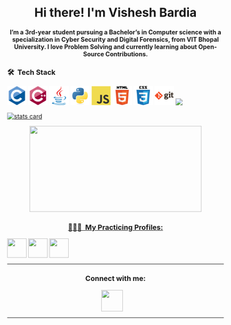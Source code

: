 <h1 align="center">Hi there! I'm Vishesh Bardia</h1>
<h4 align="center">
I’m a 3rd-year student pursuing a Bachelor’s in Computer science with a specialization in Cyber Security and Digital Forensics, from VIT Bhopal University. I love Problem Solving and currently learning about Open-Source Contributions. 
</h4>

<h3> 🛠 &nbsp;Tech Stack</h3>
<p align= "left">

<!-- C -->
<img width="45" src="https://raw.githubusercontent.com/devicons/devicon/master/icons/c/c-original.svg">
<!-- C++ -->
<img width="45" src="https://raw.githubusercontent.com/devicons/devicon/master/icons/cplusplus/cplusplus-original.svg">
<!-- Java -->
<img width="45" src="https://raw.githubusercontent.com/devicons/devicon/master/icons/java/java-original.svg">
<!-- Python -->
<img width="45" src="https://raw.githubusercontent.com/devicons/devicon/master/icons/python/python-original.svg">
<!-- Javascript -->
<img width="45" src="https://raw.githubusercontent.com/devicons/devicon/master/icons/javascript/javascript-original.svg">
<!-- HTML5 -->
<img width="45" src="https://raw.githubusercontent.com/devicons/devicon/master/icons/html5/html5-original-wordmark.svg">
<!-- CSS3 -->
<img width="45" src="https://raw.githubusercontent.com/devicons/devicon/master/icons/css3/css3-original-wordmark.svg">
<!-- Git -->
<img width="45" src="https://raw.githubusercontent.com/devicons/devicon/master/icons/git/git-original-wordmark.svg">
<!-- VSCode -->
<img width="45" src="https://www.vectorlogo.zone/logos/visualstudio_code/visualstudio_code-icon.svg">

<p>
<a align= "center" href="https://github.com/legion20">
<img alt= "stats card" height="200px" width="400" src="https://github-readme-streak-stats.herokuapp.com/?user=legion20&theme=radical">
</p>
<p>
<img height="200px" width="400" src="https://github-readme-stats.vercel.app/api?username=legion20&count_private=true&theme=radical&show_icons=true" />
</p>

<h3>👨🏻‍💻 &nbsp;My Practicing Profiles:</h3>
<p>
<a href="https://leetcode.com/legion20/" target="blank"><img align="center" src="https://media-exp1.licdn.com/dms/image/C4E0BAQFvx45x7j4Zhg/company-logo_200_200/0/1519864832328?e=2159024400&v=beta&t=bn7GubuOuUXMKQ6YZxs23WZMabMviFMT7grLqM6_TC0" alt="" height="45" width="45" /></a>
<a href="https://www.codechef.com/users/legion20" target="blank"><img align="center" src="https://i.pinimg.com/originals/c5/d9/fc/c5d9fc1e18bcf039f464c2ab6cfb3eb6.jpg" alt="" height="45" width="45" /></a>
<a href="https://auth.geeksforgeeks.org/user/legion20/practice/" target="blank"><img align="center" src="https://media.geeksforgeeks.org/wp-content/cdn-uploads/gfg_200x200-min.png" alt="" height="45" width="45" /></a>
</p>
</h4>
<hr>

<h3 align="center">Connect with me:</h3>
<p align="center">
<a href="https://twitter.com/legionn20" target="blank"><img align="center" src="https://img.icons8.com/cute-clipart/64/000000/twitter.png" alt="" height="50" width="50" /></a> &nbsp;&nbsp;&nbsp;
</p>

<hr>